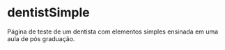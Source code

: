 # dentistSimple
Página de teste de um dentista com elementos simples ensinada em uma aula de pós graduação.
